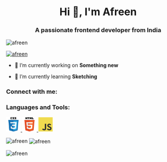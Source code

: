 <h1 align="center">Hi 👋, I'm Afreen</h1>
<h3 align="center">A passionate frontend developer from India</h3>

<p align="left"> <img src="https://komarev.com/ghpvc/?username=afreen&label=Profile%20views&color=0e75b6&style=flat" alt="afreen" /> </p>

<p align="left"> <a href="https://github.com/ryo-ma/github-profile-trophy"><img src="https://github-profile-trophy.vercel.app/?username=afreen" alt="afreen" /></a> </p>

- 🔭 I’m currently working on **Something new**

- 🌱 I’m currently learning **Sketching**

<h3 align="left">Connect with me:</h3>
<p align="left">
</p>

<h3 align="left">Languages and Tools:</h3>
<p align="left"> <a href="https://www.w3schools.com/css/" target="_blank" rel="noreferrer"> <img src="https://raw.githubusercontent.com/devicons/devicon/master/icons/css3/css3-original-wordmark.svg" alt="css3" width="40" height="40"/> </a> <a href="https://www.w3.org/html/" target="_blank" rel="noreferrer"> <img src="https://raw.githubusercontent.com/devicons/devicon/master/icons/html5/html5-original-wordmark.svg" alt="html5" width="40" height="40"/> </a> <a href="https://developer.mozilla.org/en-US/docs/Web/JavaScript" target="_blank" rel="noreferrer"> <img src="https://raw.githubusercontent.com/devicons/devicon/master/icons/javascript/javascript-original.svg" alt="javascript" width="40" height="40"/> </a> </p>

<p><img align="left" src="https://github-readme-stats.vercel.app/api/top-langs?username=afreen&show_icons=true&locale=en&layout=compact" alt="afreen" /></p>

<p>&nbsp;<img align="center" src="https://github-readme-stats.vercel.app/api?username=afreen&show_icons=true&locale=en" alt="afreen" /></p>

<p><img align="center" src="https://github-readme-streak-stats.herokuapp.com/?user=afreen&" alt="afreen" /></p>
